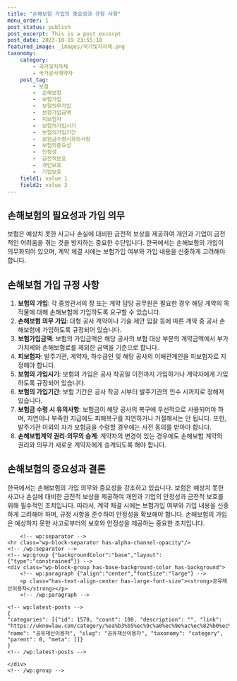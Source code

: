 ```yaml
---
title: "손해보험 가입의 중요성과 규정 사항"
menu_order: 1
post_status: publish
post_excerpt: This is a post excerpt
post_date: 2023-10-19 23:55:18
featured_image: _images/국가및지자체.png
taxonomy:
    category:
        - 국가및지자체
        - 국가공사계약자
    post_tag:
        - 보험
        -  손해보험
        -  보험가입
        -  보험의무가입
        -  보험가입금액
        -  피보험자
        -  보험의가입시기
        -  보험의가입기간
        -  보험금수령시유의사항
        -  보험의중요성
        -  안정성
        -  금전적보호
        -  개인보호
        -  기업보호
    field1: value 1
    field2: value 2
---
```



## 손해보험의 필요성과 가입 의무
보험은 예상치 못한 사고나 손실에 대비한 금전적 보상을 제공하여 개인과 기업이 금전적인 어려움을 겪는 것을 방지하는 중요한 수단입니다. 한국에서는 손해보험의 가입이 의무화되어 있으며, 계약 체결 시에는 보험가입 여부와 가입 내용을 신중하게 고려해야 합니다.

## 손해보험 가입 규정 사항
1. **보험의 가입**: 각 중앙관서의 장 또는 계약 담당 공무원은 필요한 경우 해당 계약의 목적물에 대해 손해보험에 가입하도록 요구할 수 있습니다.
2. **손해보험 의무 가입**: 대형 공사 계약이나 기술 제안 입찰 등에 따른 계약 중 공사 손해보험에 가입하도록 규정되어 있습니다.
3. **보험가입금액**: 보험의 가입금액은 해당 공사의 보험 대상 부분의 계약금액에서 부가가치세와 손해보험료를 제외한 금액을 기준으로 합니다.
4. **피보험자**: 발주기관, 계약자, 하수급인 및 해당 공사의 이해관계인을 피보험자로 지정해야 합니다.
5. **보험의 가입시기**: 보험의 가입은 공사 착공일 이전까지 가입하거나 계약자에게 가입하도록 규정되어 있습니다.
6. **보험의 가입기간**: 보험 기간은 공사 착공 시부터 발주기관의 인수 시까지로 정해져 있습니다.
7. **보험금 수령 시 유의사항**: 보험금이 해당 공사의 복구에 우선적으로 사용되어야 하며, 지연이나 부족한 지급에도 피해복구를 지연하거나 거절해서는 안 됩니다. 또한, 발주기관 이외의 자가 보험금을 수령할 경우에는 사전 동의를 받아야 합니다.
8. **손해보험계약 권리·의무의 승계**: 계약자의 변경이 있는 경우에도 손해보험 계약의 권리와 의무가 새로운 계약자에게 승계되도록 해야 합니다.

## 손해보험의 중요성과 결론
한국에서는 손해보험의 가입 의무와 중요성을 강조하고 있습니다. 보험은 예상치 못한 사고나 손실에 대비한 금전적 보상을 제공하여 개인과 기업의 안정성과 금전적 보호를 위해 필수적인 조치입니다. 따라서, 계약 체결 시에는 보험가입 여부와 가입 내용을 신중하게 고려해야 하며, 규정 사항을 준수하여 안정성을 확보해야 합니다. 손해보험의 가입은 예상하지 못한 사고로부터의 보호와 안정성을 제공하는 중요한 조치입니다.

        <!-- wp:separator -->
    <hr class="wp-block-separator has-alpha-channel-opacity"/>
    <!-- /wp:separator -->
    <!-- wp:group {"backgroundColor":"base","layout":{"type":"constrained"}} -->
    <div class="wp-block-group has-base-background-color has-background">
        <!-- wp:paragraph {"align":"center","fontSize":"large"} -->
        <p class="has-text-align-center has-large-font-size"><strong>공유재산이용자</strong></p>
        <!-- /wp:paragraph -->
        
    <!-- wp:latest-posts -->
    {
    "categories": [{"id": 1570, "count": 100, "description": "", "link": "https://uknowlaw.com/category/%ea%b3%b5%ec%9c%a0%ec%9e%ac%ec%82%b0%ec%9d%b4%ec%9a%a9%ec%9e%90/", "name": "공유재산이용자", "slug": "공유재산이용자", "taxonomy": "category", "parent": 0, "meta": []}
    }
    <!-- /wp:latest-posts -->
    
    </div>
    <!-- /wp:group -->
    
